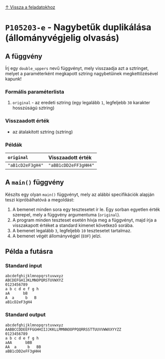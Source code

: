
[↑ Vissza a feladatokhoz](./README.md)

# `P105203-e` - Nagybetűk duplikálása (állományvégjelig olvasás)

## A függvény

Írj egy `double_uppers` nevű függvényt, mely visszaadja azt a sztringet, melyet a paraméterként megkapott sztring nagybetűinek megkettőzésével kapunk!

### Formális paraméterlista

1. `original` - az eredeti sztring (egy legalább `1`, legfeljebb `30` karakter hosszúságú sztring)

### Visszaadott érték

* az átalakított sztring (sztring)

### Példák

| `original` | Visszaadott érték | 
| :--- | :-- | 
| `"aB1cD2eF3gH4"` | `"aBB1cDD2eFF3gHH4"` | 

## A `main()` függvény

Készíts egy olyan `main()` függvényt, mely az alábbi specifikációk alapján teszi kipróbálhatóvá a megoldást:

1. A bemenet minden sora egy tesztesetet ír le. Egy sorban egyetlen érték szerepel, mely a függvény argumentuma (`original`).
1. A program minden teszteset esetén hívja meg a függvényt, majd írja a visszakapott értéket a standard kimenet következő sorába.
1. A bemenet legalább `3`, legfeljebb `10` tesztesetet tartalmaz.
1. A bemenet végét állományvégjel (`EOF`) jelzi.

## Példa a futásra

### Standard input

```
abcdefghijklmnopqrstuvwxyz
ABCDEFGHIJKLMNOPQRSTUVWXYZ
0123456789
a b c d e f g h
aA      bB
A  a     b   B
aB1cD2eF3gH4
```

### Standard output

```
abcdefghijklmnopqrstuvwxyz
AABBCCDDEEFFGGHHIIJJKKLLMMNNOOPPQQRRSSTTUUVVWWXXYYZZ
0123456789
a b c d e f g h
aAA      bBB
AA  a     b   BB
aBB1cDD2eFF3gHH4
```